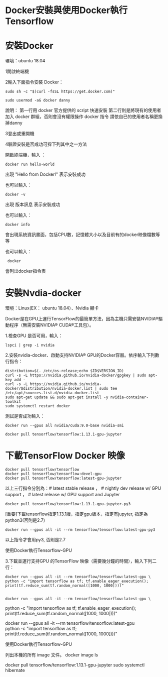 # Docker安裝與使用Docker執行Tensorflow

# 安裝Docker
環境：ubuntu 18.04

1開啟終端機
 
2輸入下面指令安裝 Docker：
    
    sudo sh -c "$(curl -fsSL https://get.docker.com)"
    
    sudo usermod -aG docker danny



說明：
第一行用 docker 官方提供的 script 快速安裝
第二行則是將現有的使用者加入 docker 群組，否則會沒有權限操作 docker 指令
請依自已的使用者名稱更換掉danny

3登出或重開機

4驗證安裝是否成功可採下列其中之一方法
   
   開啟終端機，輸入 ：

    docker run hello-world
    
 出現 "Hello from Docker!" 表示安裝成功
 
 也可以輸入：
 
    docker -v
    
出現 版本訊息 表示安裝成功

也可以輸入：

    docker info

會出現系統資訊畫面，包括CPU數，記憶體大小以及目前有的docker映像檔數等等

也可以輸入：

     docker

會列出docker指令表     


# 安裝Nvdia-docker 

環境：Linux(EX： ubuntu 18.04）、Nvidia 顯卡

Docker是在GPU上運行TensorFlow的最簡單方法，因為主機只需安裝NVIDIA®驅動程序（無需安裝NVIDIA® CUDA®工具包）。

1.檢查GPU 是否可用，輸入：

    lspci | grep -i nvidia
    
2.安裝nvidia-docker、啟動支持NVIDIA® GPU的Docker容器。依序輸入下列數行指令：

    distribution=$(. /etc/os-release;echo $ID$VERSION_ID)
    curl -s -L https://nvidia.github.io/nvidia-docker/gpgkey | sudo apt-key add -
    curl -s -L https://nvidia.github.io/nvidia-docker/$distribution/nvidia-docker.list | sudo tee /etc/apt/sources.list.d/nvidia-docker.list
    sudo apt-get update && sudo apt-get install -y nvidia-container-toolkit
    sudo systemctl restart docker
    
測試是否成功輸入：

    docker run --gpus all nvidia/cuda:9.0-base nvidia-smi
    
    docker pull tensorflow/tensorflow:1.13.1-gpu-jupyter
    
# 下載TensorFlow Docker 映像 

    docker pull tensorflow/tensorflow                     
    docker pull tensorflow/tensorflow:devel-gpu          
    docker pull tensorflow/tensorflow:latest-gpu-jupyter 
以上三行指令分別為：# latest stable release ， # nightly dev release w/ GPU support  ， # latest release w/ GPU support and Jupyter

    docker pull tensorflow/tensorflow:1.13.1-gpu-jupyter-py3
 [重要]下載tensorflow指定1.13.1版，指定gpu版本，指定有jupyter, 指定為python3(否則是2.7)

    docker run --gpus all -it --rm tensorflow/tensorflow:latest-gpu-py3
 以上指令才會用py3, 否則是2.7
 
使用Docker執行Tensorflow-GPU    
    
3.下載並運行支持GPU 的TensorFlow 映像（需要幾分鐘的時間），輸入下列二行：

    docker run --gpus all -it --rm tensorflow/tensorflow:latest-gpu \
    python -c "import tensorflow as tf; tf.enable_eager_execution(); print(tf.reduce_sum(tf.random_normal([1000, 1000])))"
    
    
    docker run --gpus all -it --rm tensorflow/tensorflow:latest-gpu \
   python -c "import tensorflow as tf; tf.enable_eager_execution(); print(tf.reduce_sum(tf.random_normal([1000, 1000])))"
   
   docker run --gpus all -it --rm tensorflow/tensorflow:latest-gpu \
   python -c "import tensorflow as tf; print(tf.reduce_sum(tf.random_normal([1000, 1000])))"

使用Docker執行Tensorflow-GPU

列出本機的所有 image 文件。
docker image ls


docker pull tensorflow/tensorflow:1.13.1-gpu-jupyter
sudo systemctl hibernate
